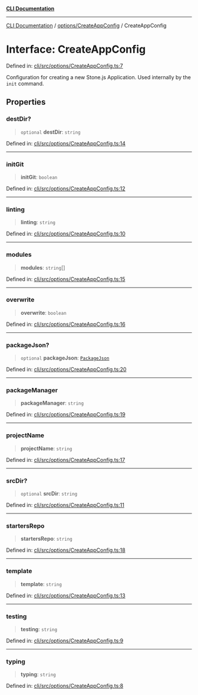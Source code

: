 [**CLI Documentation**](../../../README.md)

***

[CLI Documentation](../../../README.md) / [options/CreateAppConfig](../README.md) / CreateAppConfig

# Interface: CreateAppConfig

Defined in: [cli/src/options/CreateAppConfig.ts:7](https://github.com/stonemjs/cli/blob/a8ddb59abbd77ddb2870c689c0c7e80297d24c5a/src/options/CreateAppConfig.ts#L7)

Configuration for creating a new Stone.js Application.
Used internally by the `init` command.

## Properties

### destDir?

> `optional` **destDir**: `string`

Defined in: [cli/src/options/CreateAppConfig.ts:14](https://github.com/stonemjs/cli/blob/a8ddb59abbd77ddb2870c689c0c7e80297d24c5a/src/options/CreateAppConfig.ts#L14)

***

### initGit

> **initGit**: `boolean`

Defined in: [cli/src/options/CreateAppConfig.ts:12](https://github.com/stonemjs/cli/blob/a8ddb59abbd77ddb2870c689c0c7e80297d24c5a/src/options/CreateAppConfig.ts#L12)

***

### linting

> **linting**: `string`

Defined in: [cli/src/options/CreateAppConfig.ts:10](https://github.com/stonemjs/cli/blob/a8ddb59abbd77ddb2870c689c0c7e80297d24c5a/src/options/CreateAppConfig.ts#L10)

***

### modules

> **modules**: `string`[]

Defined in: [cli/src/options/CreateAppConfig.ts:15](https://github.com/stonemjs/cli/blob/a8ddb59abbd77ddb2870c689c0c7e80297d24c5a/src/options/CreateAppConfig.ts#L15)

***

### overwrite

> **overwrite**: `boolean`

Defined in: [cli/src/options/CreateAppConfig.ts:16](https://github.com/stonemjs/cli/blob/a8ddb59abbd77ddb2870c689c0c7e80297d24c5a/src/options/CreateAppConfig.ts#L16)

***

### packageJson?

> `optional` **packageJson**: [`PackageJson`](../../../declarations/interfaces/PackageJson.md)

Defined in: [cli/src/options/CreateAppConfig.ts:20](https://github.com/stonemjs/cli/blob/a8ddb59abbd77ddb2870c689c0c7e80297d24c5a/src/options/CreateAppConfig.ts#L20)

***

### packageManager

> **packageManager**: `string`

Defined in: [cli/src/options/CreateAppConfig.ts:19](https://github.com/stonemjs/cli/blob/a8ddb59abbd77ddb2870c689c0c7e80297d24c5a/src/options/CreateAppConfig.ts#L19)

***

### projectName

> **projectName**: `string`

Defined in: [cli/src/options/CreateAppConfig.ts:17](https://github.com/stonemjs/cli/blob/a8ddb59abbd77ddb2870c689c0c7e80297d24c5a/src/options/CreateAppConfig.ts#L17)

***

### srcDir?

> `optional` **srcDir**: `string`

Defined in: [cli/src/options/CreateAppConfig.ts:11](https://github.com/stonemjs/cli/blob/a8ddb59abbd77ddb2870c689c0c7e80297d24c5a/src/options/CreateAppConfig.ts#L11)

***

### startersRepo

> **startersRepo**: `string`

Defined in: [cli/src/options/CreateAppConfig.ts:18](https://github.com/stonemjs/cli/blob/a8ddb59abbd77ddb2870c689c0c7e80297d24c5a/src/options/CreateAppConfig.ts#L18)

***

### template

> **template**: `string`

Defined in: [cli/src/options/CreateAppConfig.ts:13](https://github.com/stonemjs/cli/blob/a8ddb59abbd77ddb2870c689c0c7e80297d24c5a/src/options/CreateAppConfig.ts#L13)

***

### testing

> **testing**: `string`

Defined in: [cli/src/options/CreateAppConfig.ts:9](https://github.com/stonemjs/cli/blob/a8ddb59abbd77ddb2870c689c0c7e80297d24c5a/src/options/CreateAppConfig.ts#L9)

***

### typing

> **typing**: `string`

Defined in: [cli/src/options/CreateAppConfig.ts:8](https://github.com/stonemjs/cli/blob/a8ddb59abbd77ddb2870c689c0c7e80297d24c5a/src/options/CreateAppConfig.ts#L8)
